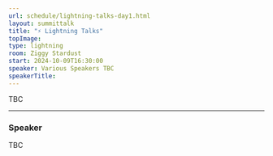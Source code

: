 ```yaml
---
url: schedule/lightning-talks-day1.html
layout: summittalk
title: "⚡ Lightning Talks"
topImage:
type: lightning
room: Ziggy Stardust
start: 2024-10-09T16:30:00
speaker: Various Speakers TBC
speakerTitle: 
---
```


<div class="font-google font-medium">


TBC

---

### Speaker

TBC


</div>